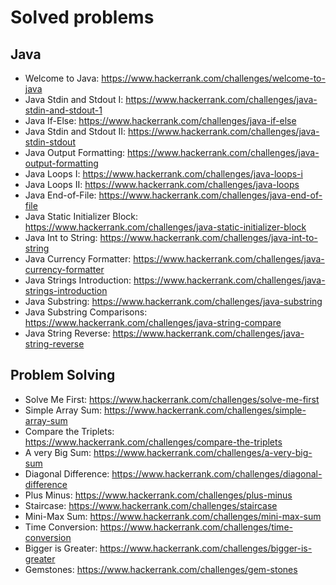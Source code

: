 # Solved problems
 ## Java
  - Welcome to Java: https://www.hackerrank.com/challenges/welcome-to-java
  - Java Stdin and Stdout I: https://www.hackerrank.com/challenges/java-stdin-and-stdout-1
  - Java If-Else: https://www.hackerrank.com/challenges/java-if-else
  - Java Stdin and Stdout II: https://www.hackerrank.com/challenges/java-stdin-stdout
  - Java Output Formatting: https://www.hackerrank.com/challenges/java-output-formatting
  - Java Loops I: https://www.hackerrank.com/challenges/java-loops-i
  - Java Loops II: https://www.hackerrank.com/challenges/java-loops
  - Java End-of-File: https://www.hackerrank.com/challenges/java-end-of-file
  - Java Static Initializer Block: https://www.hackerrank.com/challenges/java-static-initializer-block
  - Java Int to String: https://www.hackerrank.com/challenges/java-int-to-string
  - Java Currency Formatter: https://www.hackerrank.com/challenges/java-currency-formatter
  - Java Strings Introduction: https://www.hackerrank.com/challenges/java-strings-introduction
  - Java Substring: https://www.hackerrank.com/challenges/java-substring
  - Java Substring Comparisons: https://www.hackerrank.com/challenges/java-string-compare
  - Java String Reverse: https://www.hackerrank.com/challenges/java-string-reverse
  
  ## Problem Solving
  - Solve Me First: https://www.hackerrank.com/challenges/solve-me-first
  - Simple Array Sum: https://www.hackerrank.com/challenges/simple-array-sum
  - Compare the Triplets: https://www.hackerrank.com/challenges/compare-the-triplets
  - A very Big Sum: https://www.hackerrank.com/challenges/a-very-big-sum
  - Diagonal Difference: https://www.hackerrank.com/challenges/diagonal-difference
  - Plus Minus: https://www.hackerrank.com/challenges/plus-minus
  - Staircase: https://www.hackerrank.com/challenges/staircase
  - Mini-Max Sum: https://www.hackerrank.com/challenges/mini-max-sum
  - Time Conversion: https://www.hackerrank.com/challenges/time-conversion
  - Bigger is Greater: https://www.hackerrank.com/challenges/bigger-is-greater
  - Gemstones: https://www.hackerrank.com/challenges/gem-stones
